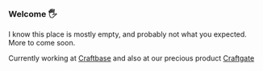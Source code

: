 ### Welcome 🖐️

I know this place is mostly empty, and probably not what you expected. More to come soon.

Currently working at [Craftbase](https://craftbase.io) and also at our precious product [Craftgate](https://craftgate.io)
